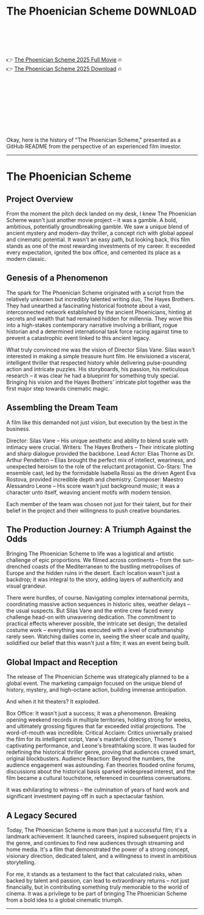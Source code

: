 # The Phoenician Scheme D0WNL0AD

<br><br><br><br>


👉 <a href="https://Patrick-inlantersmidd1980.github.io/ddirbrywse/">The Phoenician Scheme 2025 Full Movie</a> 🔥
<br>
👉 <a href="https://Patrick-inlantersmidd1980.github.io/ddirbrywse/">The Phoenician Scheme 2025 Download</a> 🔥


<br><br><br><br><br><br><br><br>


Okay, here is the history of "The Phoenician Scheme," presented as a GitHub README from the perspective of an experienced film investor.

---

# The Phoenician Scheme

## Project Overview

From the moment the pitch deck landed on my desk, I knew The Phoenician Scheme wasn't just another movie project – it was a gamble. A bold, ambitious, potentially groundbreaking gamble. We saw a unique blend of ancient mystery and modern-day thriller, a concept rich with global appeal and cinematic potential. It wasn't an easy path, but looking back, this film stands as one of the most rewarding investments of my career. It exceeded every expectation, ignited the box office, and cemented its place as a modern classic.

## Genesis of a Phenomenon

The spark for The Phoenician Scheme originated with a script from the relatively unknown but incredibly talented writing duo, The Hayes Brothers. They had unearthed a fascinating historical footnote about a vast, interconnected network established by the ancient Phoenicians, hinting at secrets and wealth that had remained hidden for millennia. They wove this into a high-stakes contemporary narrative involving a brilliant, rogue historian and a determined international task force racing against time to prevent a catastrophic event linked to this ancient legacy.

What truly convinced me was the vision of Director Silas Vane. Silas wasn't interested in making a simple treasure hunt film. He envisioned a visceral, intelligent thriller that respected history while delivering pulse-pounding action and intricate puzzles. His storyboards, his passion, his meticulous research – it was clear he had a blueprint for something truly special. Bringing his vision and the Hayes Brothers' intricate plot together was the first major step towards cinematic magic.

## Assembling the Dream Team

A film like this demanded not just vision, but execution by the best in the business.

   Director: Silas Vane – His unique aesthetic and ability to blend scale with intimacy were crucial.
   Writers: The Hayes Brothers – Their intricate plotting and sharp dialogue provided the backbone.
   Lead Actor: Elias Thorne as Dr. Arthur Pendelton – Elias brought the perfect mix of intellect, weariness, and unexpected heroism to the role of the reluctant protagonist.
   Co-Stars: The ensemble cast, led by the formidable Isabella Rossi as the driven Agent Eva Rostova, provided incredible depth and chemistry.
   Composer: Maestro Alessandro Leone – His score wasn't just background music; it was a character unto itself, weaving ancient motifs with modern tension.

Each member of the team was chosen not just for their talent, but for their belief in the project and their willingness to push creative boundaries.

## The Production Journey: A Triumph Against the Odds

Bringing The Phoenician Scheme to life was a logistical and artistic challenge of epic proportions. We filmed across continents – from the sun-drenched coasts of the Mediterranean to the bustling metropolises of Europe and the hidden ruins in the desert. Each location wasn't just a backdrop; it was integral to the story, adding layers of authenticity and visual grandeur.

There were hurdles, of course. Navigating complex international permits, coordinating massive action sequences in historic sites, weather delays – the usual suspects. But Silas Vane and the entire crew faced every challenge head-on with unwavering dedication. The commitment to practical effects wherever possible, the intricate set design, the detailed costume work – everything was executed with a level of craftsmanship rarely seen. Watching dailies come in, seeing the sheer scale and quality, solidified our belief that this wasn't just a film; it was an event being built.

## Global Impact and Reception

The release of The Phoenician Scheme was strategically planned to be a global event. The marketing campaign focused on the unique blend of history, mystery, and high-octane action, building immense anticipation.

And when it hit theaters? It exploded.

   Box Office: It wasn't just a success; it was a phenomenon. Breaking opening weekend records in multiple territories, holding strong for weeks, and ultimately grossing figures that far exceeded initial projections. The word-of-mouth was incredible.
   Critical Acclaim: Critics universally praised the film for its intelligent script, Vane's masterful direction, Thorne's captivating performance, and Leone's breathtaking score. It was lauded for redefining the historical thriller genre, proving that audiences craved smart, original blockbusters.
   Audience Reaction: Beyond the numbers, the audience engagement was astounding. Fan theories flooded online forums, discussions about the historical basis sparked widespread interest, and the film became a cultural touchstone, referenced in countless conversations.

It was exhilarating to witness – the culmination of years of hard work and significant investment paying off in such a spectacular fashion.

## A Legacy Secured

Today, The Phoenician Scheme is more than just a successful film; it's a landmark achievement. It launched careers, inspired subsequent projects in the genre, and continues to find new audiences through streaming and home media. It's a film that demonstrated the power of a strong concept, visionary direction, dedicated talent, and a willingness to invest in ambitious storytelling.

For me, it stands as a testament to the fact that calculated risks, when backed by talent and passion, can lead to extraordinary returns – not just financially, but in contributing something truly memorable to the world of cinema. It was a privilege to be part of bringing The Phoenician Scheme from a bold idea to a global cinematic triumph.

---

